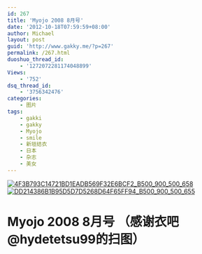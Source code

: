 ```yaml
---
id: 267
title: 'Myojo 2008 8月号'
date: '2012-10-18T07:59:59+08:00'
author: Michael
layout: post
guid: 'http://www.gakky.me/?p=267'
permalink: /267.html
duoshuo_thread_id:
    - '1272072281174048899'
Views:
    - '752'
dsq_thread_id:
    - '3756342476'
categories:
    - 图片
tags:
    - gakki
    - gakky
    - Myojo
    - smile
    - 新垣结衣
    - 日本
    - 杂志
    - 美女
---
```


[![4F3B793C14721BD1EADB569F32E6BCF2_B500_900_500_658](http://www.yui-aragaki.org/wp-content/uploads/img/4F3B793C14721BD1EADB569F32E6BCF2_B500_900_500_658.jpeg)](http://www.yui-aragaki.org/wp-content/uploads/img/4F3B793C14721BD1EADB569F32E6BCF2_B1280_1280_1280_1685.jpeg) [![DD214386B1B95D5D7D5268D64F65FF94_B500_900_500_655](http://www.yui-aragaki.org/wp-content/uploads/img/DD214386B1B95D5D7D5268D64F65FF94_B500_900_500_655.jpeg)](http://www.yui-aragaki.org/wp-content/uploads/img/DD214386B1B95D5D7D5268D64F65FF94_B1280_1280_1280_1677.jpeg)

# Myojo 2008 8月号 （感谢衣吧@hydetetsu99的扫图）